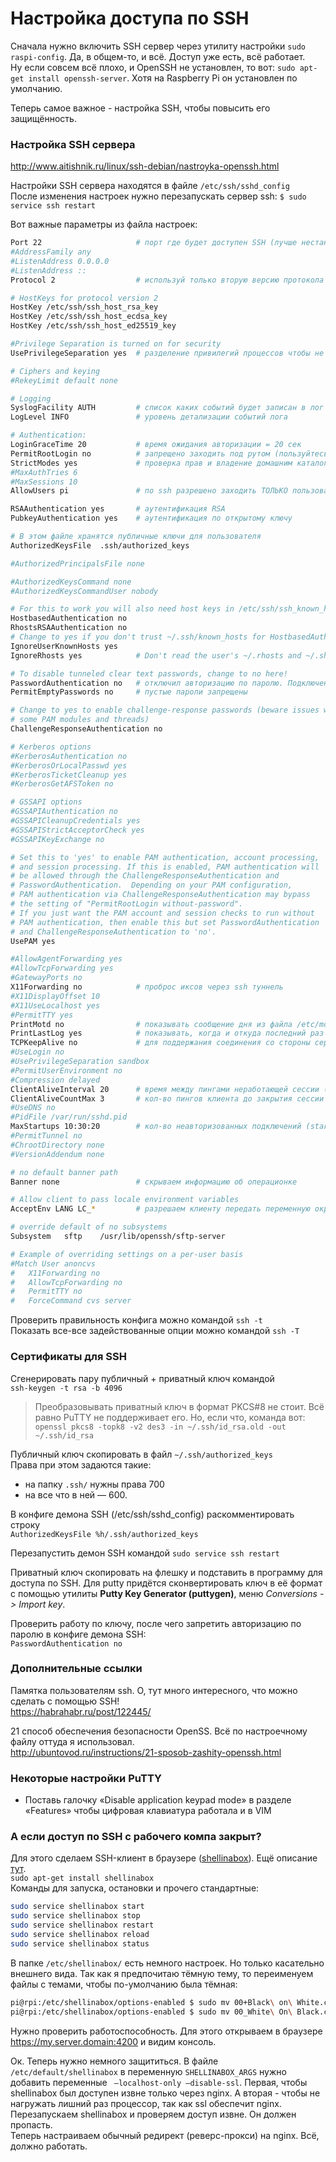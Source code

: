 # Настройка доступа по SSH
Сначала нужно включить SSH сервер через утилиту настройки `sudo raspi-config`. Да, в общем-то, и всё. Доступ уже есть, всё работает.  
Ну если совсем всё плохо, и OpenSSH не установлен, то вот: `sudo apt-get install openssh-server`. Хотя на Raspberry Pi он установлен по умолчанию.

Теперь самое важное - настройка SSH, чтобы повысить его защищённость.

### Настройка SSH сервера
http://www.aitishnik.ru/linux/ssh-debian/nastroyka-openssh.html  

Настройки SSH сервера находятся в файле `/etc/ssh/sshd_config`  
После изменения настроек нужно перезапускать сервер ssh: `$ sudo service ssh restart`

Вот важные параметры из файла настроек:
```bash
Port 22                     # порт где будет доступен SSH (лучше нестандартный)
#AddressFamily any
#ListenAddress 0.0.0.0
#ListenAddress ::
Protocol 2                  # используй только вторую версию протокола

# HostKeys for protocol version 2
HostKey /etc/ssh/ssh_host_rsa_key
HostKey /etc/ssh/ssh_host_ecdsa_key
HostKey /etc/ssh/ssh_host_ed25519_key

#Privilege Separation is turned on for security
UsePrivilegeSeparation yes  # разделение привилегий процессов чтобы не превышали права доступа

# Ciphers and keying
#RekeyLimit default none

# Logging
SyslogFacility AUTH         # список каких событий будет записан в лог (/var/log/auth)
LogLevel INFO               # уровень детализации событий лога

# Authentication:
LoginGraceTime 20           # время ожидания авторизации = 20 сек
PermitRootLogin no          # запрещено заходить под рутом (пользуйтесь sudo)
StrictModes yes             # проверка прав и владение домашним каталогом пользователя
#MaxAuthTries 6
#MaxSessions 10
AllowUsers pi               # по ssh разрешено заходить ТОЛЬКО пользователю 'pi'

RSAAuthentication yes       # аутентификация RSA
PubkeyAuthentication yes    # аутентификация по открытому ключу

# В этом файле хранятся публичные ключи для пользователя
AuthorizedKeysFile	.ssh/authorized_keys

#AuthorizedPrincipalsFile none

#AuthorizedKeysCommand none
#AuthorizedKeysCommandUser nobody

# For this to work you will also need host keys in /etc/ssh/ssh_known_hosts
HostbasedAuthentication no
RhostsRSAAuthentication no
# Change to yes if you don't trust ~/.ssh/known_hosts for HostbasedAuthentication
IgnoreUserKnownHosts yes
IgnoreRhosts yes            # Don't read the user's ~/.rhosts and ~/.shosts files

# To disable tunneled clear text passwords, change to no here!
PasswordAuthentication no   # отключил авторизацию по паролю. Подключение только по ключу
PermitEmptyPasswords no     # пустые пароли запрещены

# Change to yes to enable challenge-response passwords (beware issues with
# some PAM modules and threads)
ChallengeResponseAuthentication no

# Kerberos options
#KerberosAuthentication no
#KerberosOrLocalPasswd yes
#KerberosTicketCleanup yes
#KerberosGetAFSToken no

# GSSAPI options
#GSSAPIAuthentication no
#GSSAPICleanupCredentials yes
#GSSAPIStrictAcceptorCheck yes
#GSSAPIKeyExchange no

# Set this to 'yes' to enable PAM authentication, account processing,
# and session processing. If this is enabled, PAM authentication will
# be allowed through the ChallengeResponseAuthentication and
# PasswordAuthentication.  Depending on your PAM configuration,
# PAM authentication via ChallengeResponseAuthentication may bypass
# the setting of "PermitRootLogin without-password".
# If you just want the PAM account and session checks to run without
# PAM authentication, then enable this but set PasswordAuthentication
# and ChallengeResponseAuthentication to 'no'.
UsePAM yes

#AllowAgentForwarding yes
#AllowTcpForwarding yes
#GatewayPorts no
X11Forwarding no            # проброс иксов через ssh туннель
#X11DisplayOffset 10
#X11UseLocalhost yes
#PermitTTY yes
PrintMotd no                # показывать сообщение дня из файла /etc/motd
PrintLastLog yes            # показывать, когда и откуда последний раз заходил
TCPKeepAlive no             # для поддержания соединения со стороны сервера (вариант похуже)
#UseLogin no
#UsePrivilegeSeparation sandbox
#PermitUserEnvironment no
#Compression delayed
ClientAliveInterval 20      # время между пингами неработающей сессии (вариант получше)
ClientAliveCountMax 3       # кол-во пингов клиента до закрытия сессии (вариант получше)
#UseDNS no
#PidFile /var/run/sshd.pid
MaxStartups 10:30:20        # кол-во неавторизованных подключений (start:rate:full)
#PermitTunnel no
#ChrootDirectory none
#VersionAddendum none

# no default banner path
Banner none                 # скрываем информацию об операционке

# Allow client to pass locale environment variables
AcceptEnv LANG LC_*         # разрешаем клиенту передать переменную окружения 'locale'

# override default of no subsystems
Subsystem	sftp	/usr/lib/openssh/sftp-server

# Example of overriding settings on a per-user basis
#Match User anoncvs
#	X11Forwarding no
#	AllowTcpForwarding no
#	PermitTTY no
#	ForceCommand cvs server
```
Проверить правильность конфига можно командой `ssh -t`  
Показать все-все задействованные опции можно командой `ssh -T`  

### Сертификаты для SSH
Сгенерировать пару публичный + приватный ключ командой  
`ssh-keygen -t rsa -b 4096`

> Преобразовывать приватный ключ в формат PKCS#8 не стоит. Всё равно PuTTY не поддерживает его. Но, если что, команда вот:   
> `openssl pkcs8 -topk8 -v2 des3 -in ~/.ssh/id_rsa.old -out ~/.ssh/id_rsa`

Публичный ключ скопировать в файл `~/.ssh/authorized_keys`  
Права при этом задаются такие:

* на папку `.ssh/` нужны права 700
* на все что в ней — 600.

В конфиге демона SSH (/etc/ssh/sshd_config) раскомментировать строку  
`AuthorizedKeysFile	%h/.ssh/authorized_keys`

Перезапустить демон SSH командой `sudo service ssh restart`

Приватный ключ скопировать на флешку и подставить в программу для доступа по SSH. Для putty придётся сконвертировать ключ в её формат с помощью утилиты **Putty Key Generator (puttygen)**, меню _Conversions -> Import key_.

Проверить работу по ключу, после чего запретить авторизацию по паролю в конфиге демона SSH:  
`PasswordAuthentication no`

### Дополнительные ссылки
Памятка пользователям ssh. О, тут много интересного, что можно сделать с помощью SSH!  
https://habrahabr.ru/post/122445/

21 способ обеспечения безопасности OpenSS. Всё по настроечному файлу оттуда я использовал.  
http://ubuntovod.ru/instructions/21-sposob-zashity-openssh.html

### Некоторые настройки PuTTY
* Поставь галочку «Disable application keypad mode» в разделе «Features» чтобы цифровая клавиатура работала и в VIM

### А если доступ по SSH с рабочего компа закрыт?  
Для этого сделаем SSH-клиент в браузере ([shellinabox](https://github.com/shellinabox/shellinabox)). Ещё описание [тут](https://ergoz.ru/web-ssh-klient-ssh-cherez-brauzer/).  
`sudo apt-get install shellinabox`  
Команды для запуска, остановки и прочего стандартные:  
```bash
sudo service shellinabox start
sudo service shellinabox stop
sudo service shellinabox restart
sudo service shellinabox reload
sudo service shellinabox status
```
В папке `/etc/shellinabox/` есть немного настроек. Но только касательно внешнего вида. Так как я предпочитаю тёмную тему, то переименуем файлы с темами, чтобы по-умолчанию была тёмная:  
```bash
pi@rpi:/etc/shellinabox/options-enabled $ sudo mv 00+Black\ on\ White.css 00_Black\ on\ White.css
pi@rpi:/etc/shellinabox/options-enabled $ sudo mv 00_White\ On\ Black.css 00+White\ On\ Black.css
```
Нужно проверить работоспособность. Для этого открываем в браузере https://my.server.domain:4200 и видим консоль.  

Ок. Теперь нужно немного защититься. В файле `/etc/default/shellinabox` в переменную `SHELLINABOX_ARGS` нужно добавить переменные ` –localhost-only –disable-ssl`. Первая, чтобы shellinabox был доступен извне только через nginx. А вторая - чтобы не нагружать лишний раз процессор, так как ssl обеспечит nginx.  
Перезапускаем shellinabox и проверяем доступ извне. Он должен пропасть.  
Теперь настраиваем обычный редирект (реверс-прокси) на nginx. Всё, должно работать.  
